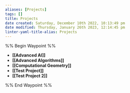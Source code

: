 ```yaml
---
aliases: [Projects]
tags: []
title: Projects
date created: Saturday, December 10th 2022, 10:13:49 pm
date modified: Thursday, January 26th 2023, 12:14:45 pm
linter-yaml-title-alias: Projects
---
```


%% Begin Waypoint %%
- **[[Advanced AI]]**
- **[[Advanced Algorithms]]**
- **[[Computational Geometry]]**
- **[[Test Project]]**
- **[[Test Project 2]]**

%% End Waypoint %%

